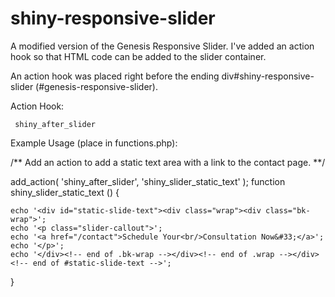 shiny-responsive-slider
=======================

A modified version of the Genesis Responsive Slider. 
I've added an action hook so that HTML code can be added to the slider container. 

An action hook was placed right before the ending div#shiny-responsive-slider (#genesis-responsive-slider).

Action Hook:

     shiny_after_slider
     
Example Usage (place in functions.php): 

/** Add an action to add a static text area with a link to the contact page. **/

add_action( 'shiny_after_slider', 'shiny_slider_static_text' );
function shiny_slider_static_text () {
  
	echo '<div id="static-slide-text"><div class="wrap"><div class="bk-wrap">';
	echo '<p class="slider-callout">';
	echo '<a href="/contact">Schedule Your<br/>Consultation Now&#33;</a>';
	echo '</p>';
	echo '</div><!-- end of .bk-wrap --></div><!-- end of .wrap --></div><!-- end of #static-slide-text -->';	
		
}
		     

